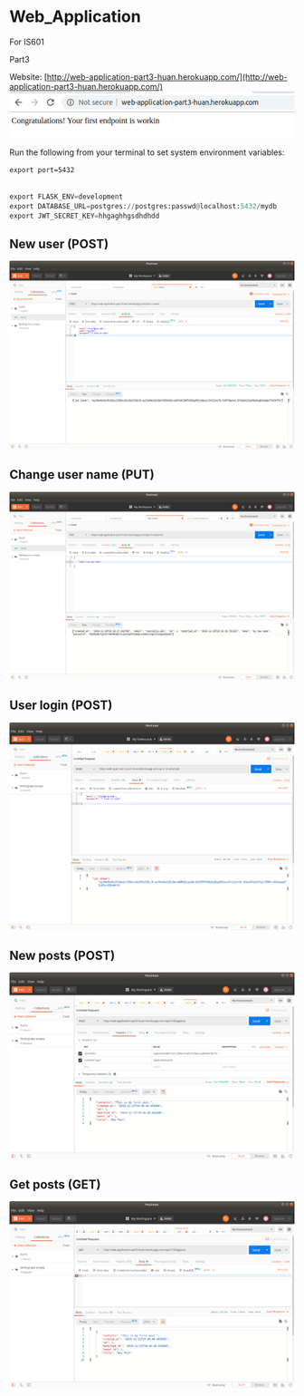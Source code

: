 # Web_Application
For IS601

Part3

Website: [http://web-application-part3-huan.herokuapp.com/](http://web-application-part3-huan.herokuapp.com/)
![](screenshots/part3_1.png)


Run the following from your terminal to set system environment variables:

```
export port=5432
```

```python

export FLASK_ENV=development
export DATABASE_URL=postgres://postgres:passwd@localhost:5432/mydb
export JWT_SECRET_KEY=hhgaghhgsdhdhdd

```

## New user (POST)

![](screenshots/post.png)

## Change user name (PUT)
![](screenshots/put.png)


## User login (POST)
![](screenshots/login.png)

## New posts (POST)
![](screenshots/newblog.png)

## Get posts (GET)
![](screenshots/getblogs.png)
